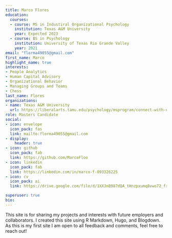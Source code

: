```yaml
---
title: Marco Flores
education:
  courses:
  - course: MS in Industiral Organizational Psychology
    institution: Texas A&M University
    year: Expected 2023
  - course: BS in Psychology
    institution: University of Texas Rio Grande Valley
    year: 2021
email: "florma49055@gmail.com"
first_name: Marco
highlight_name: true
interests:
- People Analytics
- Human Capital Advisory
- Organizational Behavior
- Managing Groups and Teams
- Chess
last_name: Flores
organizations:
- name: Texas A&M University
  url: https://liberalarts.tamu.edu/psychology/msprogram/connect-with-us/#students
role: Masters Candidate
social:
- icon: envelope
  icon_pack: fas
  link: mailto:florma49055@gmail.com
- display:
    header: true
- icon: github
  icon_pack: fab
  link: https://github.com/MarcoFloo
- icon: linkedin
  icon_pack: fab
  link: https://linkedin.com/in/marco-f-093326225
- icon: cv
  icon_pack: ai
  link: https://drive.google.com/file/d/1XXJnB987dQA_tHnzpxumq8vwo72_fxpQ/view?usp=sharing

superuser: true
bio:
---
```


This site is for sharing my projects and interests with future employers and collaborators. I created this site using R Markdown, Hugo, and Blogdown. As this is my first site I am open to all feedback and comments, feel free to reach out!
